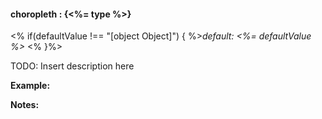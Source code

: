 #### **choropleth** : {<%= type %>}

<% if(defaultValue !== "[object Object]") { %>*default: <%= defaultValue %>* <% }%>

TODO: Insert description here

**Example:**

**Notes:**

